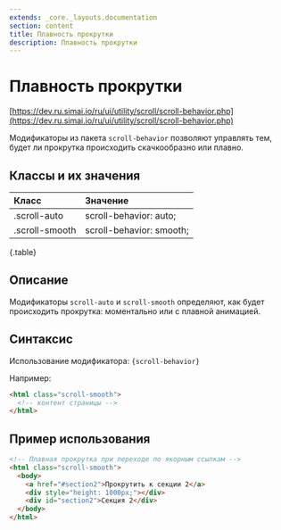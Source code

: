 ```yaml
---
extends: _core._layouts.documentation
section: content
title: Плавность прокрутки
description: Плавность прокрутки
---
```


# Плавность прокрутки

[https://dev.ru.simai.io/ru/ui/utility/scroll/scroll-behavior.php](https://dev.ru.simai.io/ru/ui/utility/scroll/scroll-behavior.php)

Модификаторы из пакета `scroll-behavior` позволяют управлять тем, будет ли прокрутка происходить скачкообразно или
плавно.

## Классы и их значения

| Класс          | Значение                 |
|:---------------|:-------------------------|
| .scroll-auto   | scroll-behavior: auto;   |
| .scroll-smooth | scroll-behavior: smooth; |
{.table}

## Описание

Модификаторы `scroll-auto` и `scroll-smooth` определяют, как будет происходить прокрутка: моментально или с плавной
анимацией.

## Синтаксис

Использование модификатора: `{scroll-behavior}`

Например:

```html
<html class="scroll-smooth">
  <!-- контент страницы -->
</html>
```

## Пример использования

```html
<!-- Плавная прокрутка при переходе по якорным ссылкам -->
<html class="scroll-smooth">
  <body>
    <a href="#section2">Прокрутить к секции 2</a>
    <div style="height: 1000px;"></div>
    <div id="section2">Секция 2</div>
  </body>
</html>
```
